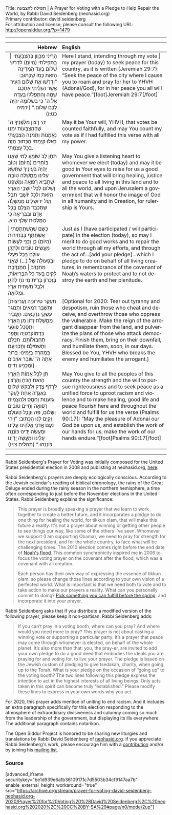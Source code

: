 <html>
<head></head>
<body>
Title: תפילה להצבעה | A Prayer for Voting with a Pledge to Help Repair the World, by Rabbi David Seidenberg (neohasid.org)<br />
Primary contributor: david.seidenberg<br />
For attribution and license, please consult the following URL: <a href="http://opensiddur.org/?p=1479">http://opensiddur.org/?p=1479</a>
<p />
<hr />

<table style="margin-left: auto;margin-right: auto;" class="draggable">
<thead><tr><th id="x" style="text-align: right;">Hebrew</th><th style="text-align: left;">English</th></tr></thead>
<tbody>
<tr><td style="vertical-align:top;">
<div class="liturgy" lang="he" style="text-align: right;">
הַרֵינִי מְכָוֵון בְּהַצְבָּעָתִי ׀ בִּתְּפִילָתִי (הַיוֹם)
לִדְרֹש שָׁלוֹם בְּעַד הַמְדִינָה הַזֹאת כְּמוֹ שֶׁכָּתוּב:
”וְדִרְשׁוּ אֶת שְׁלוֹם הָעִיר אֲשֶׁר הִגְלֵיתִי אֶתְכֶם שָׁמָּה
וְהִתְפַּלְלוּ בַעֲדָהּ אֶל ה׳ 
כִּי בִשְׁלוֹמָהּ יִהְיֶה לָכֶם שָׁלוֹם.“ <span class="citation">(ירמיה כט:ז)</span>
</span></div></td>
 
<td style="vertical-align:top;">
<div class="english" lang="en">
Here I stand, intending through my vote | my prayer (today)
to seek peace for this country, as it is written <span class="citation">(Jeremiah 29:7)</span>:
“Seek the peace of the city where I cause you to roam
and pray for her to YHVH (Adonai/God), 
for in her peace you all will have peace.”[foot]Jeremiah 29:7[/foot]
</div>
</td></tr>


<tr><td style="vertical-align:top;">
<div class="liturgy" lang="he">
יְהִי רָצוֹן מִלְפָנֶיךָ ה׳ שֶׁהָהַצְבָּעוֹת יִמְנוּ נֶאֱמָנוֹת
וְתִמְנֶה הַצְבָּעָתִי כְּאִלוּ קִיָּמְתִי הַכָּתוּב הַזֶה בְּכׇל עָצְמָתִי.
</span></div></td>
 
<td style="vertical-align:top;">
<div class="english" lang="en">
May it be Your will, YHVH, that votes be counted faithfully,
and may You count my vote as if I had fulfilled this verse with all my power.
</div>
</td></tr>


<tr><td style="vertical-align:top;">
<div class="liturgy" lang="he">
תִּתֵן לֵב שׁוֹמֵעַ לְמִי שֶׁאָנוּ בּוֹחֲרִים (הַיוֹם)
וְטוֹב יְהְיֶה בְּעֵינֶיךָ שֶׁתִּשָׂא עַלֵינוּ מֶמְשָׁלָה טוֹבָה
שֶׁתָּבִיא רְפוּאָה וּמִשְׁפָּט וְשָׁלוֹם לְכׇל יוֹשְׁבֵי הָאָרֶץ הַזֹאת
וּלְכׇל יוֹשְׁבֵי תֵבֵל וְעַל יִרוּשַׁלָיִם
מֶמְשָלָה שֶׁתְּכַבֵּד הַצֶלֶם בְּכׇל אָדָם וּבִּבְרִיאָה
כִּי הַמַּלְכוּת שֶׁלְּךָ הִיא.‏
</span></div></td>
 
<td style="vertical-align:top;">
<div class="english" lang="en">
May You give a listening heart to whomever we elect (today)
and may it be good in Your eyes to raise for us a good government
that will bring healing, justice and peace to all living in this land
and to all the world, and upon Jerusalem
a government that will honor the image of God in all humanity and in Creation,
for rulership is Yours.
</div>
</td></tr>


<tr><td style="vertical-align:top;">
<div class="liturgy" lang="he">
כְּשֵׁם שֶׁהִשְׁתַּתָפְתִי | אֶשְׁתַּתֵּף בַּבְּחִירוּת (הַיוֹם)
כֵּן זַכֵּנִי לַעֲשׂוֹת מַעֲשִׂים טוֹבִים וּלְתַקֵּן עוֹלָם בְּכָל פֹּעַלִי
וּבַפְּעוּלָה שֶׁל (...) שֶׁאֲנִי מִתְנַדֵּב | מִתְנַדֶּבֶת לְקַיֵם 
בְּעַד כׇּל הַבְּרִיאוֹת, 
בְּזִכְרוֹן בְּרִית מֵי נֹחַ
לְהַגֵּן וּלְבָל תַשְׁחִית אָרֶץ וּמְלוֹאָהּ.
</span></div></td>
 
<td style="vertical-align:top;">
<div class="english" lang="en">
Just as I (have participated / will participate) in the election (today),
so may I merit to do good works and to repair the world through all my efforts,
and through the act of...[<span class="instruction">add your pledge</span>]...which I pledge to do 
on behalf of all living creatures, 
in remembrance of the covenant of Noaḥ’s waters 
to protect and to not destroy the earth and her plenitude.
</div>
</td></tr>



<tr><td style="vertical-align:top;">
<div class="liturgy" lang="he">
[תְעַקֵּר טִירוּנִיָה וָעָרִיצוּת
וּתְשַׁבֵּר רַמַאִים 
וּתְמַגֵּר עֹשְׁקֵי נִדְכָּאִים. 
תַעֲבִיר מֶמְשֶׁלֶת זָדוֹן מִן הָאָרֶץ 
וּתְּסַכֵּל פּוֹגְעֵי בְּדֵמוֹקרָטִיָה וְתָּפֵר תַחְבּוּלוֹתָם. 
תְכַלֵּם 
וְתַשְׁפִּילֵם 
וְתַכְנִיעֵם 
בִּמְהֵרָה בְיָמֵינוּ: 
בָּרוּךְ אַתָּה ה׳ 
שׁוֹבֵר אוֹיְבִים 
וּמַכְנִיעַ זֵדִים׃]
</span></div></td>
 
<td style="vertical-align:top;">
<div class="english" lang="en">
[<span class="instruction">Optional for 2020:</span> Tear out tyranny and despotism, 
ruin those who cheat and deceive, 
and overthrow those who oppress the vulnerable. 
Make the reign of the arrogant disappear from the land, 
and pulverize the plans of those who attack democracy. 
Finish them, 
bring on their downfall, 
and humiliate them, 
soon, in our days. 
Blessed be You, YHVH 
who breaks the enemy 
and humiliates the arrogant.]
</div>
</td></tr>


<tr><td style="vertical-align:top;">
<div class="liturgy" lang="he">
תֵּן לְכׇל אֻמּוֹת הָאָרֶץ הַזֹאת הָכֹּחַ וְהַרָצוֹן
לִרְדֹף צֶדֶק וּלְבַקֵּשׁ שָׁלוֹם כְּאַגֻדָה אַחַת
לֲעַקֹר גִזְעָנוּת וְחָמָס וּלְהַצְמִיחַ רְפוּאָה
וְחַיִים טוֹבִים וְשָׁלוֹם, פֹּה וּבְּכׇל הָעוֹלָם
וְקַיֵּם לָנוּ הַכָּתוּב: 
”וִיהִי נֹעַם אֲדֹנָי אֱלֹהֵינוּ עָלֵינוּ
וּמַעֲשֵׂה יָדֵינוּ כּוֹנְנָה עָלֵינוּ 
וּמַעֲשֵׂה יָדֵינוּ כּוֹנְנֵהוּ.“ <span class="citation">(תהלים צ:יז)</span>
</span></div>
</td>
 
<td style="vertical-align:top;">
<div class="english" lang="en">
May You give to all the peoples of this country the strength and the will
to pursue righteousness and to seek peace as a unified force
to uproot racism and violence and to make healing, 
good life and peace flourish here and throughout the world
and fulfill for us the verse <span class="citation">(Psalms 90:17)</span>: 
“May the pleasure of Adonai our God be upon us,
and establish the work of our hands for us; 
make the work of our hands endure.”[foot]Psalms 90:17[/foot]
</div></td></tr>
</tbody></table>

<hr />

Rabbi Seidenberg's Prayer for Voting was initially composed for the United States presidential election in 2008 and publisting at neohasid.org, <a href="http://www.neohasid.org/resources/votingprayer/">here</a>.

Rabbi Seidenberg's prayers are deeply ecologically conscious. According to the Jewish calendar's reading of biblical chronology, the rains of the Great Deluge ended during the rainy season in the northern hemisphere, a time often corresponding to just before the November elections in the United States. Rabbi Seidenberg explains the significance:

<blockquote>This prayer is broadly speaking a prayer that we learn to work together to create a better future, and it incorporates a pledge to do one thing for healing the world, for tikkun olam, that will make this future a reality. It's not a prayer about winning or getting other people to see things our way, like some of the others I've seen. Whomever we support (I am supporting Obama), we need to pray for strength for the next president, and for the whole country, to face what will be challenging times.
The 2010 election comes right before the end date of <a href="http://www.neohasid.org/stoptheflood/flood/">Noah's flood</a>. This common synchronicity inspired me in 2006 to focus the voting prayer on the covenant after the flood, which was a covenant with all creation.

Each person has their own way of expressing the essence of tikkun olam, so please change those lines according to your own vision of a perfected world. What is important is that we need both to vote and to take action to make our prayers a reality. What can you personally commit to doing? <a href="http://www.neohasid.org/stoptheflood/stoptheflood!">Pick something you can fulfill before the spring</a>, and incorporate it into your prayer.</blockquote>

Rabbi Seidenberg asks that if you distribute a modified version of the following prayer, please keep it non-partisan. Rabbi Seidenberg adds:

<blockquote>If you can’t pray in a voting booth, where can you pray? And where would you need more to pray? This prayer is not about casting a winning vote or supporting a particular party. It’s a prayer that peace may come through whomever is elected, on behalf of the whole planet. It’s also more than that: you, the pray-er, are invited to add your own pledge to do a good deed that embodies the ideals you are praying for and voting for, to live your prayer. The pledge is based on the Jewish custom of pledging to give tsedakah, charity, when going up to the Torah. What is your pledge on the occasion of “going up” to the voting booth? The two lines following this pledge express the intention to act in the highest interests of all living beings. Only acts taken in this spirit can become truly “established.” Please modify these lines to express in your own words why you act. </blockquote>

For 2020, this prayer adds mention of uniting to end racism. And it includes an extra paragraph specifically for this election responding to the atmosphere of extraordinary divisiveness and calumny coming so much from the leadership of the government, but displaying its ills everywhere. The additional paragraph contains notarikon.

The Open Siddur Project is honored to be sharing new liturgies and translations by Rabbi David Seidenberg of <a href="http://neohasid.org">neohasid.org</a>. If you appreciate Rabbi Seidenberg's work, please encourage him with a <a href="http://www.neohasid.org/contribute/">contribution</a> and/or by joining his <a href="http://neohasid.org/join2.html">mailing list</a>. 

<h3>Source</h3>

[advanced_iframe securitykey="be1d939e6a1b36109171c7d5503b34cf9147aa7b" enable_external_height_workaround="true" src="https://archive.org/stream/prayer-for-voting-david-seidenberg-neohasid.org-2020/Prayer%20for%20Voting%20%28David%20Seidenberg%2C%20neohasid.org%202020%2C%20CC%20BY-SA%29#page/n0/mode/2up"]

&nbsp;
</body>
</html>